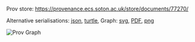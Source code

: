 
Prov store: https://provenance.ecs.soton.ac.uk/store/documents/77270/

Alternative serialisations: [json](https://provenance.ecs.soton.ac.uk/store/documents/77270.json), [turtle](https://provenance.ecs.soton.ac.uk/store/documents/77270.ttl),
Graph: [svg](https://provenance.ecs.soton.ac.uk/store/documents/77270.svg), [PDF](https://provenance.ecs.soton.ac.uk/store/documents/77270.pdf), [png](https://provenance.ecs.soton.ac.uk/store/documents/77270.png)

![Prov Graph](https://provenance.ecs.soton.ac.uk/store/documents/77270.png)

        